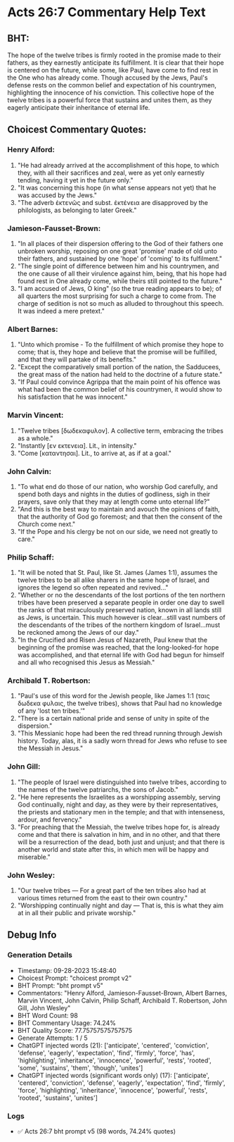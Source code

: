 # Acts 26:7 Commentary Help Text

## BHT:
The hope of the twelve tribes is firmly rooted in the promise made to their fathers, as they earnestly anticipate its fulfillment. It is clear that their hope is centered on the future, while some, like Paul, have come to find rest in the One who has already come. Though accused by the Jews, Paul's defense rests on the common belief and expectation of his countrymen, highlighting the innocence of his conviction. This collective hope of the twelve tribes is a powerful force that sustains and unites them, as they eagerly anticipate their inheritance of eternal life.

## Choicest Commentary Quotes:
### Henry Alford:
1. "He had already arrived at the accomplishment of this hope, to which they, with all their sacrifices and zeal, were as yet only earnestly tending, having it yet in the future only."
2. "It was concerning this hope (in what sense appears not yet) that he was accused by the Jews."
3. "The adverb ἐκτενῶς and subst. ἐκτένεια are disapproved by the philologists, as belonging to later Greek."

### Jamieson-Fausset-Brown:
1. "In all places of their dispersion offering to the God of their fathers one unbroken worship, reposing on one great 'promise' made of old unto their fathers, and sustained by one 'hope' of 'coming' to its fulfilment."
2. "The single point of difference between him and his countrymen, and the one cause of all their virulence against him, being, that his hope had found rest in One already come, while theirs still pointed to the future."
3. "I am accused of Jews, O king" (so the true reading appears to be); of all quarters the most surprising for such a charge to come from. The charge of sedition is not so much as alluded to throughout this speech. It was indeed a mere pretext."

### Albert Barnes:
1. "Unto which promise - To the fulfillment of which promise they hope to come; that is, they hope and believe that the promise will be fulfilled, and that they will partake of its benefits."
2. "Except the comparatively small portion of the nation, the Sadducees, the great mass of the nation had held to the doctrine of a future state."
3. "If Paul could convince Agrippa that the main point of his offence was what had been the common belief of his countrymen, it would show to his satisfaction that he was innocent."

### Marvin Vincent:
1. "Twelve tribes [δωδεκαφυλον]. A collective term, embracing the tribes as a whole."
2. "Instantly [εν εκτενεια]. Lit., in intensity."
3. "Come [καταντησαι]. Lit., to arrive at, as if at a goal."

### John Calvin:
1. "To what end do those of our nation, who worship God carefully, and spend both days and nights in the duties of godliness, sigh in their prayers, save only that they may at length come unto eternal life?"
2. "And this is the best way to maintain and avouch the opinions of faith, that the authority of God go foremost; and that then the consent of the Church come next."
3. "If the Pope and his clergy be not on our side, we need not greatly to care."

### Philip Schaff:
1. "It will be noted that St. Paul, like St. James (James 1:1), assumes the twelve tribes to be all alike sharers in the same hope of Israel, and ignores the legend so often repeated and revived..."
2. "Whether or no the descendants of the lost portions of the ten northern tribes have been preserved a separate people in order one day to swell the ranks of that miraculously preserved nation, known in all lands still as Jews, is uncertain. This much however is clear...still vast numbers of the descendants of the tribes of the northern kingdom of Israel...must be reckoned among the Jews of our day."
3. "In the Crucified and Risen Jesus of Nazareth, Paul knew that the beginning of the promise was reached, that the long-looked-for hope was accomplished, and that eternal life with God had begun for himself and all who recognised this Jesus as Messiah."

### Archibald T. Robertson:
1. "Paul's use of this word for the Jewish people, like James 1:1 (ταις δωδεκα φυλαις, the twelve tribes), shows that Paul had no knowledge of any 'lost ten tribes.'" 
2. "There is a certain national pride and sense of unity in spite of the dispersion."
3. "This Messianic hope had been the red thread running through Jewish history. Today, alas, it is a sadly worn thread for Jews who refuse to see the Messiah in Jesus."

### John Gill:
1. "The people of Israel were distinguished into twelve tribes, according to the names of the twelve patriarchs, the sons of Jacob."
2. "He here represents the Israelites as a worshipping assembly, serving God continually, night and day, as they were by their representatives, the priests and stationary men in the temple; and that with intenseness, ardour, and fervency."
3. "For preaching that the Messiah, the twelve tribes hope for, is already come and that there is salvation in him, and in no other, and that there will be a resurrection of the dead, both just and unjust; and that there is another world and state after this, in which men will be happy and miserable."

### John Wesley:
1. "Our twelve tribes — For a great part of the ten tribes also had at various times returned from the east to their own country."
2. "Worshipping continually night and day — That is, this is what they aim at in all their public and private worship."


## Debug Info
### Generation Details
- Timestamp: 09-28-2023 15:48:40
- Choicest Prompt: "choicest prompt v2"
- BHT Prompt: "bht prompt v5"
- Commentators: "Henry Alford, Jamieson-Fausset-Brown, Albert Barnes, Marvin Vincent, John Calvin, Philip Schaff, Archibald T. Robertson, John Gill, John Wesley"
- BHT Word Count: 98
- BHT Commentary Usage: 74.24%
- BHT Quality Score: 77.75757575757575
- Generate Attempts: 1 / 5
- ChatGPT injected words (21):
	['anticipate', 'centered', 'conviction', 'defense', 'eagerly', 'expectation', 'find', 'firmly', 'force', 'has', 'highlighting', 'inheritance', 'innocence', 'powerful', 'rests', 'rooted', 'some', 'sustains', 'them', 'though', 'unites']
- ChatGPT injected words (significant words only) (17):
	['anticipate', 'centered', 'conviction', 'defense', 'eagerly', 'expectation', 'find', 'firmly', 'force', 'highlighting', 'inheritance', 'innocence', 'powerful', 'rests', 'rooted', 'sustains', 'unites']

### Logs
- ✅ Acts 26:7 bht prompt v5 (98 words, 74.24% quotes)